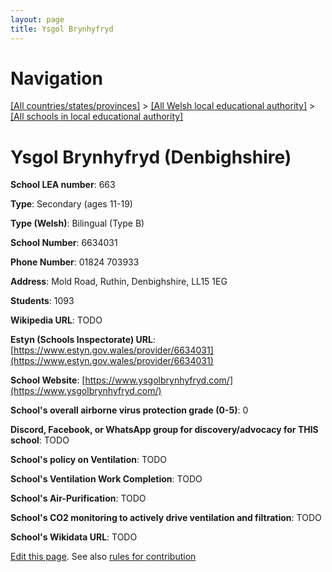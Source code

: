 ```yaml
---
layout: page
title: Ysgol Brynhyfryd
---
```

# Navigation

[[All countries/states/provinces]](../../..) > [[All Welsh local educational authority]](../..) > [[All schools in local educational authority]](..)

# Ysgol Brynhyfryd (Denbighshire)

**School LEA number**: 663

**Type**: Secondary (ages 11-19)

**Type (Welsh)**: Bilingual (Type B)

**School Number**: 6634031

**Phone Number**: 01824 703933

**Address**: Mold Road, Ruthin, Denbighshire, LL15 1EG

**Students**: 1093

**Wikipedia URL**: TODO

**Estyn (Schools Inspectorate) URL**: [https://www.estyn.gov.wales/provider/6634031](https://www.estyn.gov.wales/provider/6634031)

**School Website**: [https://www.ysgolbrynhyfryd.com/](https://www.ysgolbrynhyfryd.com/)

**School's overall airborne virus protection grade (0-5)**: 0

**Discord, Facebook, or WhatsApp group for discovery/advocacy for THIS school**: TODO

**School's policy on Ventilation**: TODO

**School's Ventilation Work Completion**: TODO

**School's Air-Purification**: TODO

**School's CO2 monitoring to actively drive ventilation and filtration**: TODO

**School's Wikidata URL**: TODO




[Edit this page](https://github.com/VentilationProject/Wales/edit/prif/./Denbighshire/Ysgol_Brynhyfryd.md). See also [rules for contribution](../../../contribution-rules/)
